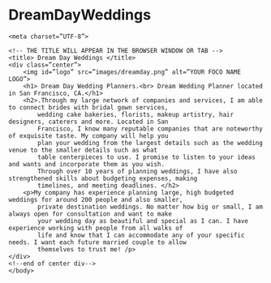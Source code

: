 # DreamDayWeddings
<!DOCTYPE HTML>
<html>

<head>

    <meta charset=”UTF-8”>

    <!-- THE TITLE WILL APPEAR IN THE BROWSER WINDOW OR TAB -->
    <title> Dream Day Weddings </title>
    <div class=”center”>
        <img id=”logo” src=”images/dreamday.png” alt=”YOUR FOCO NAME LOGO”>
        <h1> Dream Day Wedding Planners.<br> Dream Wedding Planner located in San Francisco, CA.</h1>
        <h2>.Through my large network of companies and services, I am able to connect brides with bridal gown services,
            wedding cake bakeries, florists, makeup artistry, hair designers, caterers and more. Located in San
            Francisco, I know many reputable companies that are noteworthy of exquisite taste. My company will help you
            plan your wedding from the largest details such as the wedding venue to the smaller details such as what
            table centerpieces to use. I promise to listen to your ideas and wants and incorporate them as you wish.
            Through over 10 years of planning weddings, I have also strengthened skills about budgeting expenses, making
            timelines, and meeting deadlines. </h2>
        <p>My company has experience planning large, high budgeted weddings for around 200 people and also smaller,
            private destination weddings. No matter how big or small, I am always open for consultation and want to make
            your wedding day as beautiful and special as I can. I have experience working with people from all walks of
            life and know that I can accommodate any of your specific needs. I want each future married couple to allow
            themselves to trust me! /p>
    </div>
    <!--end of center div-->
    </body>

</html>
</head>

<body>



</body>

</html>
